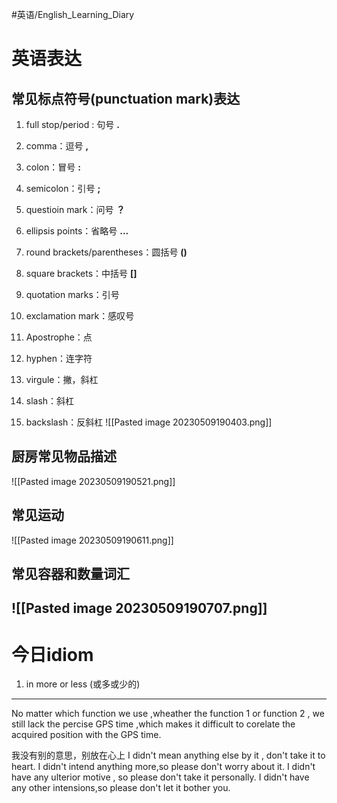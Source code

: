 #英语/English_Learning_Diary 
# 英语表达

## 常见标点符号(punctuation mark)表达
1. full stop/period : 句号 **.**
2. comma：逗号 **,**
3. colon：冒号 **:**
4. semicolon：引号 **;**
5. questioin mark：问号 **？**
6. ellipsis points：省略号 **...**
7. round brackets/parentheses：圆括号 **()**
8. square brackets：中括号 **[]**
9. quotation marks：引号
10. exclamation mark：感叹号
11. Apostrophe：点
12. hyphen：连字符

1. virgule：撇，斜杠
2. slash：斜杠
3. backslash：反斜杠
![[Pasted image 20230509190403.png]]

## 厨房常见物品描述
![[Pasted image 20230509190521.png]]
## 常见运动
![[Pasted image 20230509190611.png]]
## 常见容器和数量词汇
![[Pasted image 20230509190707.png]]
---
# 今日idiom

1. in more or less (或多或少的)

---
No matter which function we use ,wheather the function 1 or function 2 , we still lack the percise GPS time ,which makes it difficult to corelate the acquired position with the GPS time.

我没有别的意思，别放在心上
I didn't mean anything else by it , don't take it to heart.
I didn't intend anything more,so please don't worry about it.
I didn't have any ulterior motive , so please don't take it personally.
I didn't have any other intensions,so please don't let it bother you.